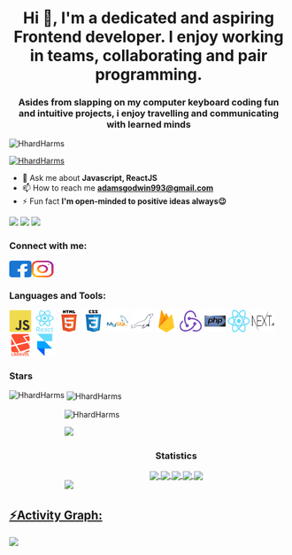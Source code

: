<h1 align="center">Hi 👋, I'm a dedicated and aspiring Frontend developer. I enjoy working in teams, collaborating and pair programming.</h1>
<h3 align="center">Asides from slapping on my computer keyboard coding fun and intuitive projects, i enjoy travelling and communicating with learned minds </h3>
<p align="left"> <img src="https://komarev.com/ghpvc/?username=HhardHarms&label=Profile%20views&color=0e75b6&style=flat" alt="HhardHarms" /> </p>

<p align="left"> <a href="https://github.com/ryo-ma/github-profile-trophy"><img src="https://github-profile-trophy.vercel.app/?username=HhardHarms&theme=darkhub" alt="HhardHarms" /></a> </p>

- 💬 Ask me about **Javascript, ReactJS**
- 📫 How to reach me **adamsgodwin993@gmail.com**
- ⚡ Fun fact **I'm open-minded to positive ideas always😉**

<div> <a href="https://github.com/HhardHarms" target="_blank"><img src="https://img.shields.io/badge/GitHub-100000?style=for-the-badge&logo=github&logoColor=white" target="_blank"></a>
<a href="https://instagram.com/_ghordwyn_" target="_blank"><img src="https://img.shields.io/badge/Instagram-E4405F?style=for-the-badge&logo=instagram&logoColor=white" target="_blank"></a>
<a href = "mailto:adamsgodwin993@gmail.com"><img src="https://img.shields.io/badge/-Gmail-%23333?style=for-the-badge&logo=gmail&logoColor=white" target="_blank"></a>
</div><h3 align="left">Connect with me:</h3>
<p align="left">
<a href="https://fb.com/Adams Godwin" target="blank"><img align="center" src="https://raw.githubusercontent.com/teamedwardforever/Readme-Generator/71f25dd8b98329b168142a6b782a107b75eab178/svg/Social/facebook.svg" alt="Adams Godwin" height="30" width="40" /></a><a href="https://instagram.com/_ghordwyn_" target="blank"><img align="center" src="https://raw.githubusercontent.com/teamedwardforever/Readme-Generator/71f25dd8b98329b168142a6b782a107b75eab178/svg/Social/instagram.svg" alt="_ghordwyn_" height="30" width="40" /></a></p>

<h3 align="left">Languages and Tools:</h3>
<p align="left">
<img src="https://raw.githubusercontent.com/teamedwardforever/Readme-Generator/71f25dd8b98329b168142a6b782a107b75eab178/svg/Skills/Languages/javascript-original.svg" alt="Javascript" width="40" height="40"/>
<img src="https://raw.githubusercontent.com/teamedwardforever/Readme-Generator/71f25dd8b98329b168142a6b782a107b75eab178/svg/Skills/Frontend/react-original-wordmark.svg" alt="React" width="40" height="40"/>
<img src="https://raw.githubusercontent.com/teamedwardforever/Readme-Generator/71f25dd8b98329b168142a6b782a107b75eab178/svg/Skills/Frontend/html5-original-wordmark.svg" alt="HTML" width="40" height="40"/>
<img src="https://raw.githubusercontent.com/teamedwardforever/Readme-Generator/71f25dd8b98329b168142a6b782a107b75eab178/svg/Skills/Frontend/css3-original-wordmark.svg" alt="Css" width="40" height="40"/>
<img src="https://raw.githubusercontent.com/teamedwardforever/Readme-Generator/71f25dd8b98329b168142a6b782a107b75eab178/svg/Skills/Database/mysql-original-wordmark.svg" alt="Mysql" width="40" height="40"/>
<img src="https://raw.githubusercontent.com/teamedwardforever/Readme-Generator/71f25dd8b98329b168142a6b782a107b75eab178/svg/Skills/Database/mariadb-icon.svg" alt="Mariadb" width="40" height="40"/>
<img src="https://raw.githubusercontent.com/teamedwardforever/Readme-Generator/71f25dd8b98329b168142a6b782a107b75eab178/svg/Skills/BackendService/firebase-icon.svg" alt="Firebase" width="40" height="40"/>
<img src="https://raw.githubusercontent.com/teamedwardforever/Readme-Generator/71f25dd8b98329b168142a6b782a107b75eab178/svg/Skills/Frontend/redux-original.svg" alt="Redux" width="40" height="40"/>
<img src="https://raw.githubusercontent.com/teamedwardforever/Readme-Generator/71f25dd8b98329b168142a6b782a107b75eab178/svg/Skills/Languages/php-original.svg" alt="PHP" width="40" height="40"/>
<img src="https://raw.githubusercontent.com/teamedwardforever/Readme-Generator/71f25dd8b98329b168142a6b782a107b75eab178/svg/Skills/Mobile/header_logo.svg" alt="React Native" width="40" height="40"/>
<img src="https://raw.githubusercontent.com/teamedwardforever/Readme-Generator/71f25dd8b98329b168142a6b782a107b75eab178/svg/Skills/Static/nextjs-2.svg" alt="Nextjs" width="40" height="40"/>
<img src="https://raw.githubusercontent.com/teamedwardforever/Readme-Generator/71f25dd8b98329b168142a6b782a107b75eab178/svg/Skills/Framework/laravel-plain-wordmark.svg" alt="Laravel" width="40" height="40"/>
<img src="https://raw.githubusercontent.com/teamedwardforever/Readme-Generator/71f25dd8b98329b168142a6b782a107b75eab178/svg/Skills/Software/framer-icon.svg" alt="Framer" width="40" height="40"/>
</p>

<h3 align="left">Stars</h3>
<img align="left" height="180em" src="https://github-readme-stats.vercel.app/api/top-langs/?username=HhardHarms&layout=compact&theme=nightowl" alt=HhardHarms />

<p>&nbsp;<img align="center" height="180em" src="https://github-readme-stats.vercel.app/api?username=HhardHarms&show_icons=true&locale=en&theme=dark" alt="HhardHarms" /></p>

<p><img align="center" height="180em" src="https://github-readme-streak-stats.herokuapp.com/?user=HhardHarms&theme=nightowl" alt="HhardHarms" /></p>

<img src="https://user-images.githubusercontent.com/73097560/115834477-dbab4500-a447-11eb-908a-139a6edaec5c.gif"><h3 align="center">Statistics</h3>
<div align="center">
<a href="https://github.com/HhardHarms">
<img align="center" src="http://github-profile-summary-cards.vercel.app/api/cards/stats?username=HhardHarms&theme=nightowl" height="180em" />
<img align="center" src="http://github-profile-summary-cards.vercel.app/api/cards/most-commit-language?username=HhardHarms&theme=nightowl" height="180em" />
<img align="center" src="http://github-profile-summary-cards.vercel.app/api/cards/repos-per-language?username=HhardHarms&theme=nightowl" height="180em" />
<img align="center" src="http://github-profile-summary-cards.vercel.app/api/cards/productive-time?username=HhardHarms&theme=nightowl" height="180em" />
<img align="center" src="http://github-profile-summary-cards.vercel.app/api/cards/profile-details?username=HhardHarms&theme=nightowl" height="180em" />
</div>
<img src="https://user-images.githubusercontent.com/73097560/115834477-dbab4500-a447-11eb-908a-139a6edaec5c.gif"><h2 align="left">⚡Activity Graph:</h2>
<img align="center" src="https://github-readme-activity-graph.vercel.app/graph?username=HhardHarms&theme=nightowl"/>
